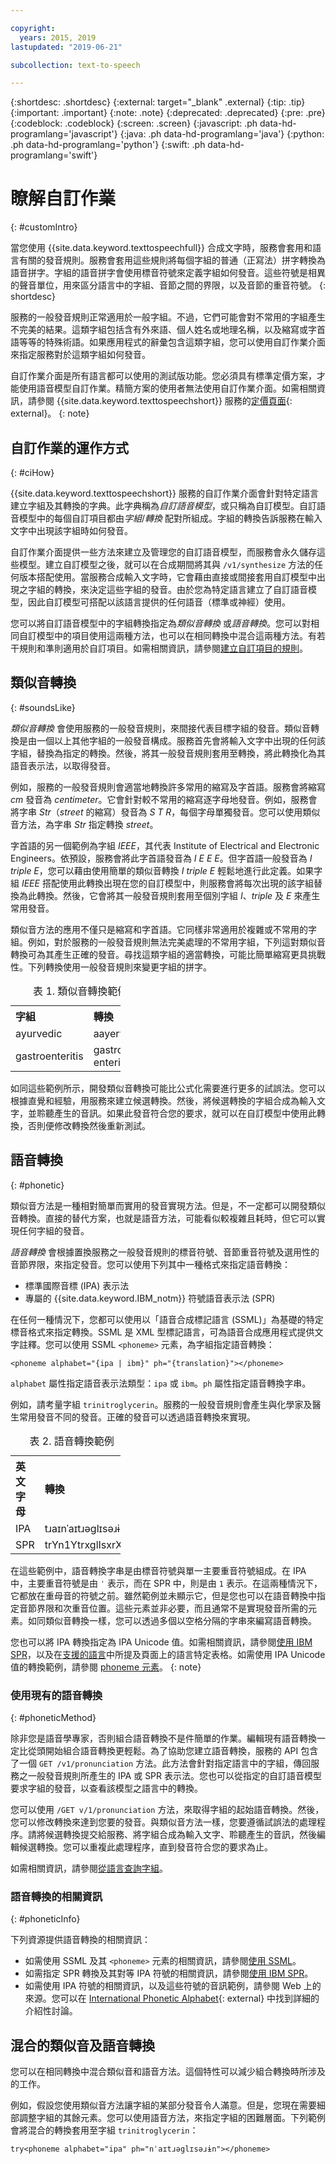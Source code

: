 ```yaml
---

copyright:
  years: 2015, 2019
lastupdated: "2019-06-21"

subcollection: text-to-speech

---
```


{:shortdesc: .shortdesc}
{:external: target="_blank" .external}
{:tip: .tip}
{:important: .important}
{:note: .note}
{:deprecated: .deprecated}
{:pre: .pre}
{:codeblock: .codeblock}
{:screen: .screen}
{:javascript: .ph data-hd-programlang='javascript'}
{:java: .ph data-hd-programlang='java'}
{:python: .ph data-hd-programlang='python'}
{:swift: .ph data-hd-programlang='swift'}

# 瞭解自訂作業
{: #customIntro}

當您使用 {{site.data.keyword.texttospeechfull}} 合成文字時，服務會套用和語言有關的發音規則。服務會套用這些規則將每個字組的普通（正寫法）拼字轉換為語音拼字。字組的語音拼字會使用標音符號來定義字組如何發音。這些符號是相異的聲音單位，用來區分語言中的字組、音節之間的界限，以及音節的重音符號。
{: shortdesc}

服務的一般發音規則正常適用於一般字組。不過，它們可能會對不常用的字組產生不完美的結果。這類字組包括含有外來語、個人姓名或地理名稱，以及縮寫或字首語等等的特殊術語。如果應用程式的辭彙包含這類字組，您可以使用自訂作業介面來指定服務對於這類字組如何發音。

自訂作業介面是所有語言都可以使用的測試版功能。您必須具有標準定價方案，才能使用語音模型自訂作業。精簡方案的使用者無法使用自訂作業介面。如需相關資訊，請參閱 {{site.data.keyword.texttospeechshort}} 服務的[定價頁面](https://www.ibm.com/cloud/watson-text-to-speech/pricing){: external}。
{: note}

## 自訂作業的運作方式
{: #ciHow}

{{site.data.keyword.texttospeechshort}} 服務的自訂作業介面會針對特定語言建立字組及其轉換的字典。此字典稱為*自訂語音模型*，或只稱為自訂模型。自訂語音模型中的每個自訂項目都由*字組*/*轉換* 配對所組成。字組的轉換告訴服務在輸入文字中出現該字組時如何發音。

自訂作業介面提供一些方法來建立及管理您的自訂語音模型，而服務會永久儲存這些模型。建立自訂模型之後，就可以在合成期間將其與 `/v1/synthesize` 方法的任何版本搭配使用。當服務合成輸入文字時，它會藉由直接或間接套用自訂模型中出現之字組的轉換，來決定這些字組的發音。由於您為特定語言建立了自訂語音模型，因此自訂模型可搭配以該語言提供的任何語音（標準或神經）使用。

您可以將自訂語音模型中的字組轉換指定為*類似音轉換* 或*語音轉換*。您可以對相同自訂模型中的項目使用這兩種方法，也可以在相同轉換中混合這兩種方法。有若干規則和準則適用於自訂項目。如需相關資訊，請參閱[建立自訂項目的規則](/docs/services/text-to-speech?topic=text-to-speech-rules)。

## 類似音轉換
{: #soundsLike}

*類似音轉換* 會使用服務的一般發音規則，來間接代表目標字組的發音。類似音轉換是由一個以上其他字組的一般發音構成。服務首先會將輸入文字中出現的任何該字組，替換為指定的轉換。然後，將其一般發音規則套用至轉換，將此轉換化為其語音表示法，以取得發音。

例如，服務的一般發音規則會適當地轉換許多常用的縮寫及字首語。服務會將縮寫 *cm* 發音為 *centimeter*。它會針對較不常用的縮寫逐字母地發音。例如，服務會將字串 *Str*（*street* 的縮寫）發音為 *S T R*，每個字母單獨發音。您可以使用類似音方法，為字串 *Str* 指定轉換 *street*。

字首語的另一個範例為字組 *IEEE*，其代表 Institute of Electrical and Electronic Engineers。依預設，服務會將此字首語發音為 *I E E E*。但字首語一般發音為 *I triple E*，您可以藉由使用簡單的類似音轉換 *I triple E* 輕鬆地進行此定義。如果字組 *IEEE* 搭配使用此轉換出現在您的自訂模型中，則服務會將每次出現的該字組替換為此轉換。然後，它會將其一般發音規則套用至個別字組 *I*、*triple* 及 *E* 來產生常用發音。

類似音方法的應用不僅只是縮寫和字首語。它同樣非常適用於複雜或不常用的字組。例如，對於服務的一般發音規則無法完美處理的不常用字組，下列這對類似音轉換可為其產生正確的發音。尋找這類字組的適當轉換，可能比簡單縮寫更具挑戰性。下列轉換使用一般發音規則來變更字組的拼字。

<table style="width:35%">
  <caption>表 1. 類似音轉換範例</caption>
  <tr>
    <th style="text-align:left">字組</th>
    <th style="text-align:left">轉換</th>
  </tr>
  <tr>
    <td>ayurvedic</td>
    <td>aayervedic</td>
  </tr>
  <tr>
    <td>gastroenteritis</td>
    <td>gastro enteritis</td>
  </tr>
</table>

如同這些範例所示，開發類似音轉換可能比公式化需要進行更多的試誤法。您可以根據直覺和經驗，用服務來建立候選轉換。然後，將候選轉換的字組合成為輸入文字，並聆聽產生的音訊。如果此發音符合您的要求，就可以在自訂模型中使用此轉換，否則便修改轉換然後重新測試。

## 語音轉換
{: #phonetic}

類似音方法是一種相對簡單而實用的發音實現方法。但是，不一定都可以開發類似音轉換。直接的替代方案，也就是語音方法，可能看似較複雜且耗時，但它可以實現任何字組的發音。

*語音轉換* 會根據置換服務之一般發音規則的標音符號、音節重音符號及選用性的音節界限，來指定發音。您可以使用下列其中一種格式來指定語音轉換：

-   標準國際音標 (IPA) 表示法
-   專屬的 {{site.data.keyword.IBM_notm}} 符號語音表示法 (SPR)

在任何一種情況下，您都可以使用以「語音合成標記語言 (SSML)」為基礎的特定標音格式來指定轉換。SSML 是 XML 型標記語言，可為語音合成應用程式提供文字註釋。您可以使用 SSML `<phoneme>` 元素，為字組指定語音轉換：

<pre><code>&lt;phoneme alphabet="{ipa | ibm}" ph="{translation}"&gt;&lt;/phoneme&gt;</code></pre>

`alphabet` 屬性指定語音表示法類型：`ipa` 或 `ibm`。`ph` 屬性指定語音轉換字串。

例如，請考量字組 `trinitroglycerin`。服務的一般發音規則會產生與化學家及醫生常用發音不同的發音。正確的發音可以透過語音轉換來實現。

<table style="width:35%">
  <caption>表 2. 語音轉換範例</caption>
  <tr>
    <th style="text-align:left">英文字母</th>
    <th style="text-align:left">轉換</th>
  </tr>
  <tr>
    <td>IPA</td>
    <td>t&#633;a&#618;n&#712;a&#618;t&#633;&#601;gl&#618;s&#601;&#633;&#616;n</td>
  </tr>
  <tr>
    <td>SPR</td>
    <td>trYn1YtrxglIsxrXn</td>
  </tr>
</table>

在這些範例中，語音轉換字串是由標音符號與單一主要重音符號組成。在 IPA 中，主要重音符號是由 <code>&#712;</code> 表示，而在 SPR 中，則是由 `1` 表示。在這兩種情況下，它都放在重母音的符號之前。雖然範例並未顯示它，但是您也可以在語音轉換中指定音節界限和次重音位置。這些元素並非必要，而且通常不是實現發音所需的元素。如同類似音轉換一樣，您可以透過多個以空格分隔的字串來編寫語音轉換。

您也可以將 IPA 轉換指定為 IPA Unicode 值。如需相關資訊，請參閱[使用 IBM SPR](/docs/services/text-to-speech?topic=text-to-speech-sprs)，以及在[支援的語言](/docs/services/text-to-speech?topic=text-to-speech-sprs#supportedLanguages)中所提及頁面上的語言特定表格。如需使用 IPA Unicode 值的轉換範例，請參閱 [phoneme 元素](/docs/services/text-to-speech?topic=text-to-speech-elements#phoneme_element)。
{: note}

### 使用現有的語音轉換
{: #phoneticMethod}

除非您是語音學專家，否則組合語音轉換不是件簡單的作業。編輯現有語音轉換一定比從頭開始組合語音轉換更輕鬆。為了協助您建立語音轉換，服務的 API 包含了一個 `GET /v1/pronunciation` 方法。此方法會針對指定語言中的字組，傳回服務之一般發音規則所產生的 IPA 或 SPR 表示法。您也可以從指定的自訂語音模型要求字組的發音，以查看該模型之語言中的轉換。

您可以使用 `/GET v/1/pronunciation` 方法，來取得字組的起始語音轉換。然後，您可以修改轉換來達到您要的發音。與類似音方法一樣，您要遵循試誤法的處理程序。請將候選轉換提交給服務、將字組合成為輸入文字、聆聽產生的音訊，然後編輯候選轉換。您可以重複此處理程序，直到發音符合您的要求為止。

如需相關資訊，請參閱[從語言查詢字組](/docs/services/text-to-speech?topic=text-to-speech-customWords#cuWordsQueryLanguage)。

### 語音轉換的相關資訊
{: #phoneticInfo}

下列資源提供語音轉換的相關資訊：

-   如需使用 SSML 及其 `<phoneme>` 元素的相關資訊，請參閱[使用 SSML](/docs/services/text-to-speech?topic=text-to-speech-ssml)。
-   如需指定 SPR 轉換及其對等 IPA 符號的相關資訊，請參閱[使用 IBM SPR](/docs/services/text-to-speech?topic=text-to-speech-sprs)。
-   如需使用 IPA 符號的相關資訊，以及這些符號的音訊範例，請參閱 Web 上的來源。您可以在 [International Phonetic Alphabet](https://wikipedia.org/wiki/International_Phonetic_Alphabet){: external} 中找到詳細的介紹性討論。

## 混合的類似音及語音轉換

您可以在相同轉換中混合類似音和語音方法。這個特性可以減少組合轉換時所涉及的工作。

例如，假設您使用類似音方法讓字組的某部分發音令人滿意。但是，您現在需要細部調整字組的其餘元素。您可以使用語音方法，來指定字組的困難層面。下列範例會將混合的轉換套用至字組 `trinitroglycerin`：

<pre><code>try&lt;phoneme alphabet="ipa" ph="n&#712;a&#618;t&#633;&#601;gl&#618;s&#601;&#633;&#616;n"&gt;&lt;/phoneme&gt;</code></pre>
